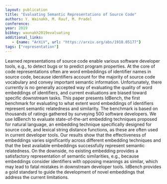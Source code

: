```yaml
---
layout: publication
title: "Evaluating Semantic Representations of Source Code"
authors: Y. Wainakh, M. Rauf, M. Pradel
conference:
year: 2019
bibkey: waunakh2019evaluating
additional_links:
   - {name: "ArXiV", url: "https://arxiv.org/abs/1910.05177"}
tags: ["representation"]
---
```

Learned representations of source code enable various software developer tools, e.g., to detect bugs or to predict program properties. At the core of code representations often are word embeddings of identifier names in source code, because identifiers account for the majority of source code vocabulary and convey important semantic information. Unfortunately, there currently is no generally accepted way of evaluating the quality of word embeddings of identifiers, and current evaluations are biased toward specific downstream tasks. This paper presents IdBench, the first benchmark for evaluating to what extent word embeddings of identifiers represent semantic relatedness and similarity. The benchmark is based on thousands of ratings gathered by surveying 500 software developers. We use IdBench to evaluate state-of-the-art embedding techniques proposed for natural language, an embedding technique specifically designed for source code, and lexical string distance functions, as these are often used in current developer tools. Our results show that the effectiveness of embeddings varies significantly across different embedding techniques and that the best available embeddings successfully represent semantic relatedness. On the downside, no existing embedding provides a satisfactory representation of semantic similarities, e.g., because embeddings consider identifiers with opposing meanings as similar, which may lead to fatal mistakes in downstream developer tools. IdBench provides a gold standard to guide the development of novel embeddings that address the current limitations. 
